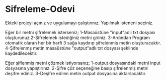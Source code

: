 # Sifreleme-Odevi

Ekteki projeyi açınız ve uygulamayı çalıştırınız.
Yapılmak isteneni seçiniz.

Eğer bir metni şifrelemek isterseniz;
1-Masaüstüne "input"adlı txt dosyası oluşturunuz
2-Şifrelemek istediğiniz metni giriniz.
3-Ardından Program otomatik olaran her bir harfi 3 sağa kaydırıp şifrelenmiş metin oluşturacaktır.
4-Şifrelenmş metin masaüstüne "output"adlı txt dosyası şeklinde kaydedilecektir.

Eğer şiflenmiş metni çözmek istiyorsanız;
1-output dosyasındaki metni input dosyasına yapıştırınız.
2-Şifre çöz seçeneğine basıp şifrelenmiş metni deşifre ediniz.
3-Deşifre edilen metin output dosyasına aktarılacaktır.

